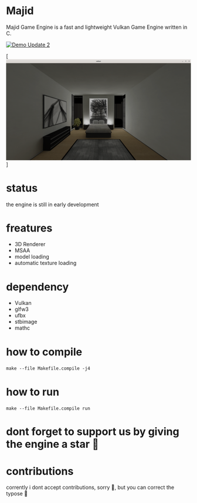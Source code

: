 # Majid
Majid Game Engine is a fast and lightweight Vulkan Game Engine written in C.

[![Demo Update 2](https://img.youtube.com/vi/YgQXpDqTKHc/maxresdefault.jpg)](https://www.youtube.com/watch?v=YgQXpDqTKHc) 

[![texture per mesh sample](https://github.com/MajidAbdelilah/Majid/blob/master/img/Screenshot%20from%202023-05-08%2023-08-35.png)]

# status
the engine is still in early development

# freatures

  * 3D Renderer
  * MSAA
  * model loading
  * automatic texture loading
# dependency
  * Vulkan
  * glfw3
  * ufbx
  * stbimage
  * mathc
  
# how to compile
  ``` make --file Makefile.compile -j4 ```
  
# how to run
  ``` make --file Makefile.compile run ```
  

# dont forget to support us by giving the engine a star 🤗️
  
# contributions
  corrently i dont accept contributions, sorry 🥲️, but you can correct the typose 🤫️

